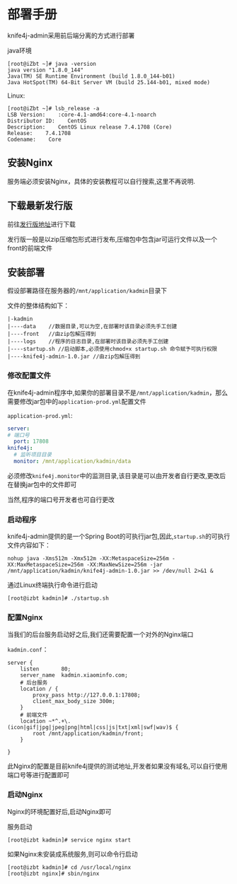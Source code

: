 # 部署手册

knife4j-admin采用前后端分离的方式进行部署

java环境

```shell
[root@iZbt ~]# java -version
java version "1.8.0_144"
Java(TM) SE Runtime Environment (build 1.8.0_144-b01)
Java HotSpot(TM) 64-Bit Server VM (build 25.144-b01, mixed mode)
```

Linux:

```shell
[root@iZbt ~]# lsb_release -a
LSB Version:    :core-4.1-amd64:core-4.1-noarch
Distributor ID:    CentOS
Description:    CentOS Linux release 7.4.1708 (Core) 
Release:    7.4.1708
Codename:    Core
```

## 安装Nginx

服务端必须安装Nginx，具体的安装教程可以自行搜索,这里不再说明.

## 下载最新发行版

前往[发行版地址](knife4j-admin-download.md)进行下载

发行版一般是以zip压缩包形式进行发布,压缩包中包含jar可运行文件以及一个front的前端文件

## 安装部署

假设部署路径在服务器的`/mnt/application/kadmin`目录下

文件的整体结构如下：

```shell
|-kadmin
|----data    //数据目录,可以为空,在部署时该目录必须先手工创建
|----front   //由zip包解压得到
|----logs    //程序的日志目录,在部署时该目录必须先手工创建
|----startup.sh //启动脚本,必须使用chmod+x startup.sh 命令赋予可执行权限
|----knife4j-admin-1.0.jar //由zip包解压得到
```

### 修改配置文件

在knife4j-admin程序中,如果你的部署目录不是`/mnt/application/kadmin`，那么需要修改jar包中的`application-prod.yml`配置文件

`application-prod.yml`:

```yml
server:
# 端口号
  port: 17808 
knife4j:
  # 监听项目目录 
  monitor: /mnt/application/kadmin/data 
```

必须修改`knife4j.monitor`中的监测目录,该目录是可以由开发者自行更改,更改后在替换jar包中的文件即可

当然,程序的端口号开发者也可自行更改

### 启动程序

knife4j-admin提供的是一个Spring Boot的可执行jar包,因此,`startup.sh`的可执行文件内容如下：

```shell
nohup java -Xms512m -Xmx512m -XX:MetaspaceSize=256m -XX:MaxMetaspaceSize=256m -XX:MaxNewSize=256m -jar /mnt/application/kadmin/knife4j-admin-1.0.jar >> /dev/null 2>&1 &
```

通过Linux终端执行命令进行启动

```shell
[root@izbt kadmin]# ./startup.sh
```

### 配置Nginx

当我们的后台服务启动好之后,我们还需要配置一个对外的Nginx端口

`kadmin.conf`：

```nginx
server {
    listen       80;
    server_name  kadmin.xiaominfo.com;
    # 后台服务
    location / {
        proxy_pass http://127.0.0.1:17808;
        client_max_body_size 300m;
    }
    # 前端文件
	location ~*^.+\.(icon|gif|jpg|jpeg|png|html|css|js|txt|xml|swf|wav)$ {
	    root /mnt/application/kadmin/front;
	}

}
```

此Nginx的配置是目前knife4j提供的测试地址,开发者如果没有域名,可以自行使用端口号等进行配置即可

### 启动Nginx

Nginx的环境配置好后,启动Nginx即可

服务启动

```shell
[root@izbt kadmin]# service nginx start
```

如果Nginx未安装成系统服务,则可以命令行启动

```shell
[root@izbt kadmin]# cd /usr/local/nginx
[root@izbt nginx]# sbin/nginx
```


 
 
 
